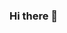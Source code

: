 ### Hi there 👋

<!--
**diyakumar/diyakumar** is a ✨ _special_ ✨ repository because its `README.md` (this file) appears on your GitHub profile.

Here are some ideas to get you started:


I'm a computer science and Buisness major at Northeastern University
